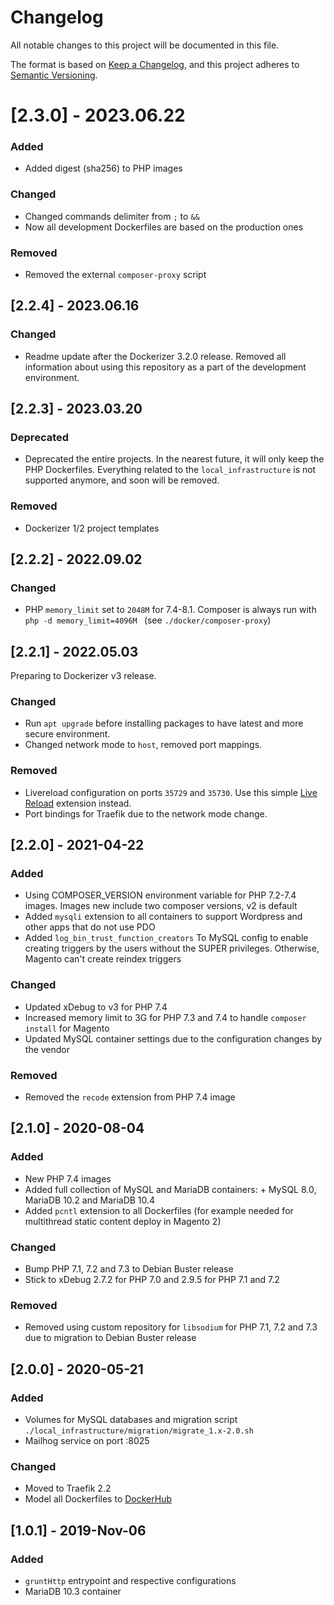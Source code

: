 # Changelog

All notable changes to this project will be documented in this file.

The format is based on [Keep a Changelog](https://keepachangelog.com/en/1.0.0/),
and this project adheres to [Semantic Versioning](https://semver.org/spec/v2.0.0.html).

# [2.3.0] - 2023.06.22

### Added

- Added digest (sha256) to PHP images

### Changed

- Changed commands delimiter from `;` to `&&`
- Now all development Dockerfiles are based on the production ones

### Removed

- Removed the external `composer-proxy` script


## [2.2.4] - 2023.06.16

### Changed

- Readme update after the Dockerizer 3.2.0 release. Removed all information about using this repository as a part of the development environment.


## [2.2.3] - 2023.03.20

### Deprecated

- Deprecated the entire projects. In the nearest future, it will only keep the PHP Dockerfiles. Everything related to the `local_infrastructure` is not supported anymore, and soon will be removed.


### Removed

- Dockerizer 1/2 project templates


## [2.2.2] - 2022.09.02

### Changed

- PHP `memory_limit` set to `2048M` for 7.4-8.1. Composer is always run with `php -d memory_limit=4096M ` (see `./docker/composer-proxy`)


## [2.2.1] - 2022.05.03

Preparing to Dockerizer v3 release.

### Changed

- Run `apt upgrade` before installing packages to have latest and more secure environment.
- Changed network mode to `host`, removed port mappings.

### Removed

- Livereload configuration on ports `35729` and `35730`. Use this  simple [Live Reload](https://chrome.google.com/webstore/detail/live-reload/jcejoncdonagmfohjcdgohnmecaipidc) extension instead.
- Port bindings for Traefik due to the network mode change.


## [2.2.0] - 2021-04-22

### Added

- Using COMPOSER_VERSION environment variable for PHP 7.2-7.4 images. Images new include two composer versions, v2 is default
- Added `mysqli` extension to all containers to support Wordpress and other apps that do not use PDO
- Added `log_bin_trust_function_creators` To MySQL config to enable creating triggers by the users without the SUPER privileges. Otherwise, Magento can't create reindex triggers

### Changed

- Updated xDebug to v3 for PHP 7.4
- Increased memory limit to 3G for PHP 7.3 and 7.4 to handle `composer install` for Magento
- Updated MySQL container settings due to the configuration changes by the vendor

### Removed

- Removed the `recode` extension from PHP 7.4 image


## [2.1.0] - 2020-08-04

### Added

- New PHP 7.4 images
- Added full collection of MySQL and MariaDB containers: + MySQL 8.0,  MariaDB 10.2 and MariaDB 10.4
- Added `pcntl` extension to all Dockerfiles (for example needed for multithread static content deploy in Magento 2)

### Changed

- Bump PHP 7.1, 7.2 and 7.3 to Debian Buster release
- Stick to xDebug 2.7.2 for PHP 7.0 and 2.9.5 for PHP 7.1 and 7.2

### Removed

- Removed using custom repository for `libsodium` for PHP 7.1, 7.2 and 7.3 due to migration to Debian Buster release


## [2.0.0] - 2020-05-21

### Added

- Volumes for MySQL databases and migration script `./local_infrastructure/migration/migrate_1.x-2.0.sh`
- Mailhog service on port :8025

### Changed

- Moved to Traefik 2.2
- Model all Dockerfiles to [DockerHub](https://hub.docker.com/repository/docker/defaultvalue/php)


## [1.0.1] - 2019-Nov-06

### Added

- `gruntHttp` entrypoint and respective configurations
- MariaDB 10.3 container